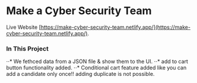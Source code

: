 # Make a Cyber Security Team

Live Website [https://make-cyber-security-team.netlify.app/](https://make-cyber-security-team.netlify.app/).

### In This Project

⋅⋅* We fethced data from a JSON file & show them to the UI.
⋅⋅* add to cart button functionality added.
⋅⋅* Conditional cart feature added like you can add a candidate only once!! adding duplicate is not possible.